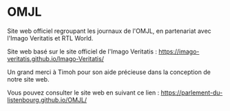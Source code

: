 # OMJL
Site web officiel regroupant les journaux de l'OMJL, en partenariat avec l'Imago Veritatis et RTL World.

Site web basé sur le site officiel de l'Imago Veritatis : https://imago-veritatis.github.io/Imago-Veritatis/

Un grand merci à Timoh pour son aide précieuse dans la conception de notre site web.

Vous pouvez consulter le site web en suivant ce lien : https://parlement-du-listenbourg.github.io/OMJL/
